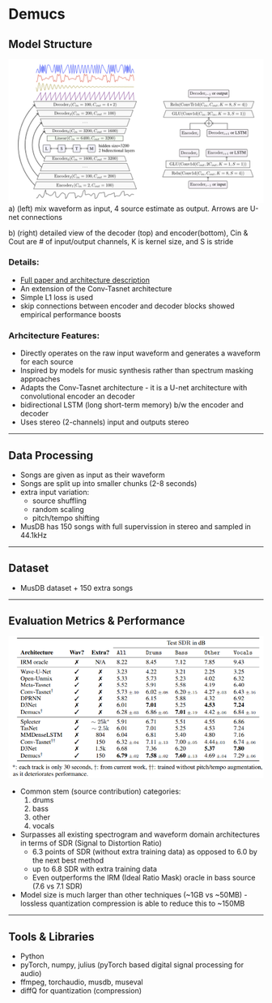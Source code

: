# Demucs


## Model Structure

![Demucs](./images/demucs-structure.png)
a) (left) mix waveform as input, 4 source estimate as output. Arrows are U-net connections

b) (right) detailed view of the decoder (top) and encoder(bottom), Cin & Cout are # of input/output channels, K is kernel size, and S is stride

### Details:
 - [Full paper and architecture description](https://hal.archives-ouvertes.fr/hal-02379796/document)
 - An extension of the Conv-Tasnet architecture
 - Simple L1 loss is used
 - skip connections between encoder and decoder blocks showed empirical performance boosts

### Arhcitecture Features:
 - Directly operates on the raw input waveform and generates a waveform for each source
 - Inspired by models for music synthesis rather than spectrum masking approaches
 - Adapts the Conv-Tasnet architecture - it is a U-net architecture with convolutional encoder an decoder
 - bidirectional LSTM (long short-term memory) b/w the encoder and decoder
 - Uses stereo (2-channels) input and outputs stereo

---

## Data Processing
 - Songs are given as input as their waveform
 - Songs are split up into smaller chunks (2-8 seconds)
 - extra input variation:
     - source shuffling
     - random scaling
     - pitch/tempo shifting
 - MusDB has 150 songs with full supervission in stereo and sampled in 44.1kHz

---

## Dataset
 - MusDB dataset + 150 extra songs

---

## Evaluation Metrics & Performance
![SDR Table](./images/demucs-performance.png)
 - Common stem (source contribution) categories:
    1. drums
    2. bass
    3. other
    4. vocals
 - Surpasses all existing spectrogram and waveform domain architectures in terms of SDR (Signal to Distortion Ratio)
    - 6.3 points of SDR (without extra training data) as opposed to 6.0 by the next best method
    - up to 6.8 SDR with extra training data
    - Even outperforms the IRM (Ideal Ratio Mask) oracle in bass source (7.6 vs 7.1 SDR)
 - Model size is much larger than other techniques (~1GB vs ~50MB) - lossless quantization compression is able to reduce this to ~150MB

---

## Tools & Libraries 
 - Python
 - pyTorch, numpy, julius (pyTorch based digital signal processing for audio)
 - ffmpeg, torchaudio, musdb, museval
 - diffQ for quantization (compression)